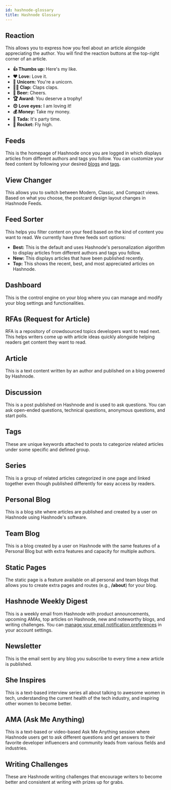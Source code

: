 ```yaml
---
id: hashnode-glossary
title: Hashnode Glossary
---
```


## Reaction

This allows you to express how you feel about an article alongside appreciating the author. You will find the reaction buttons at the top-right corner of an article.

- **👍 Thumbs up:** Here's my like.
- **❤️ Love:** Love it.
- **🦄 Unicorn:** You're a unicorn.
- **👏🏾 Clap:** Claps claps.
- **🍺 Beer:** Cheers.
- **🏆 Award:** You deserve a trophy!
- **😍 Love eyes:** I am loving it!
- **💰 Money:** Take my money.
- **🎉 Tada:** It's party time.
- **🚀 Rocket:** Fly high.

## Feeds

This is the homepage of Hashnode once you are logged in which displays articles from different authors and tags you follow. You can customize your feed content by following your desired [blogs](https://hashnode.com/explore)  and [tags](https://hashnode.com/tags).

## View Changer

This allows you to switch between Modern, Classic, and Compact views. Based on what you choose, the postcard design layout changes in Hashnode Feeds.

## Feed Sorter

This helps you filter content on your feed based on the kind of content you want to read. We currently have three feeds sort options:

- **Best:** This is the default and uses Hashnode's personalization algorithm to display articles from different authors and tags you follow.
- **New:** This displays articles that have been published recently.
- **Top:** This shows the recent, best, and most appreciated articles on Hashnode.

## Dashboard

This is the control engine on your blog where you can manage and modify your blog settings and functionalities.

## RFAs (Request for Article)

RFA is a repository of crowdsourced topics developers want to read next. This helps writers come up with article ideas quickly alongside helping readers get content they want to read.

## Article

This is a text content written by an author and published on a blog powered by Hashnode.

## Discussion

This is a post published on Hashnode and is used to ask questions. You can ask open-ended questions, technical questions, anonymous questions, and start polls.

## Tags

These are unique keywords attached to posts to categorize related articles under some specific and defined group.

## Series

This is a group of related articles categorized in one page and linked together even though published differently for easy access by readers.

## Personal Blog

This is a blog site where articles are published and created by a user on Hashnode using Hashnode's software.

## Team Blog

This is a blog created by a user on Hashnode with the same features of a Personal Blog but with extra features and capacity for multiple authors.

## Static Pages

The static page is a feature available on all personal and team blogs that allows you to create extra pages and routes (e.g., **/about**) for your blog.

## Hashnode Weekly Digest

This is a weekly email from Hashnode with product announcements, upcoming AMAs, top articles on Hashnode, new and noteworthy blogs, and writing challenges. You can [manage your email notification preferences](https://help.hashnode.com/docs) in your account settings.

## Newsletter

This is the email sent by any blog you subscribe to every time a new article is published.

## She Inspires

This is a text-based interview series all about talking to awesome women in tech, understanding the current health of the tech industry, and inspiring other women to become better.

## AMA (Ask Me Anything)

This is a text-based or video-based Ask Me Anything session where Hashnode users get to ask different questions and get answers to their favorite developer influencers and community leads from various fields and industries.

## Writing Challenges

These are Hashnode writing challenges that encourage writers to become better and consistent at writing with prizes up for grabs.
